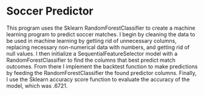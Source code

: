 # Soccer Predictor
This program uses the Sklearn RandomForestClassifier to create a machine learning program to predict soccer matches. I begin by cleaning the data to be used in machine learning by getting rid of unnecessary columns, replacing necessary non-numerical data with numbers, and getting rid of null values. I then initialize a SequentialFeatureSelector model with a RandomForestClassifier to find the columns that best predict match outcomes. From there I implement the backtest function to make predictions by feeding the RandomForestClassifier the found predictor columns. Finally, I use the Sklearn accuracy score function to evaluate the accuracy of the model, which was .6721.
